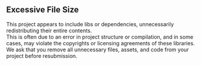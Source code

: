 ## Excessive File Size
This project appears to include libs or dependencies, unnecessarily redistributing their entire contents.  
This is often due to an error in project structure or compilation, and in some cases, may violate the copyrights or licensing agreements of these libraries.  
We ask that you remove all unnecessary files, assets, and code from your project before resubmission.  
